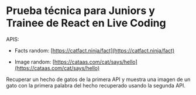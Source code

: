 # Prueba técnica para Juniors y Trainee de React en Live Coding

APIS:

- Facts random: [https://catfact.ninja/fact](https://catfact.ninja/fact)

- Image random: [https://cataas.com/cat/says/hello](https://cataas.com/cat/says/hello)

Recuperar un hecho de gatos de la primera API y muestra una imagen de un gato con la primera palabra del hecho recuperado usando la segunda API.
